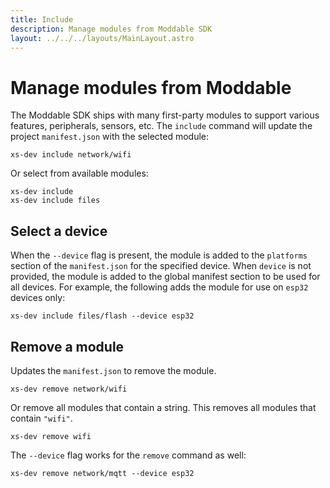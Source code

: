 ```yaml
---
title: Include
description: Manage modules from Moddable SDK
layout: ../../../layouts/MainLayout.astro
---
```


# Manage modules from Moddable

The Moddable SDK ships with many first-party modules to support various features, peripherals, sensors, etc. The `include` command will update the project `manifest.json` with the selected module:

```
xs-dev include network/wifi
```

Or select from available modules:

```
xs-dev include
xs-dev include files
```

## Select a device

When the `--device` flag is present, the module is added to the `platforms` section of the `manifest.json` for the specified device. When `device` is not provided, the module is added to the global manifest section to be used for all devices. For example, the following adds the module for use on `esp32` devices only:

```
xs-dev include files/flash --device esp32
```

## Remove a module

Updates the `manifest.json` to remove the module.

```
xs-dev remove network/wifi
```

Or remove all modules that contain a string. This removes all modules that contain `"wifi"`.

```
xs-dev remove wifi
```

The `--device` flag works for the `remove` command as well:

```
xs-dev remove network/mqtt --device esp32
```
